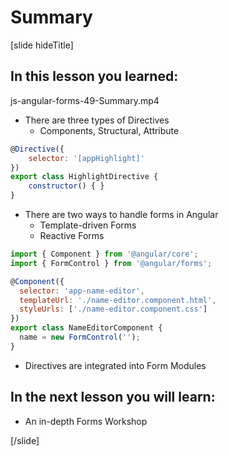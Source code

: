 # Summary

[slide hideTitle]

## In this lesson you learned:

js-angular-forms-49-Summary.mp4

- There are three types of Directives
    - Components, Structural, Attribute
```js
@Directive({
    selector: '[appHighlight]' 
})
export class HighlightDirective {
    constructor() { }
}
```
- There are two ways to handle forms in Angular
    - Template-driven Forms
    - Reactive Forms
```js
import { Component } from '@angular/core';
import { FormControl } from '@angular/forms';

@Component({
  selector: 'app-name-editor',
  templateUrl: './name-editor.component.html',
  styleUrls: ['./name-editor.component.css']
})
export class NameEditorComponent {
  name = new FormControl('');
}
```
- Directives are integrated into Form Modules

## In the next lesson you will learn:

- An in-depth Forms Workshop

[/slide]
